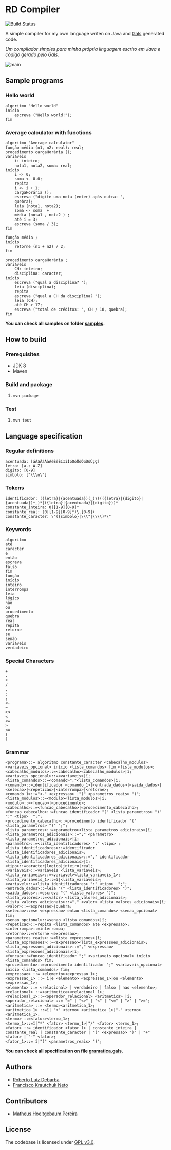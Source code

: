 # RD Compiler

[![Build Status](https://travis-ci.org/RobertoDebarba/rd-compiler.svg?branch=master)](https://travis-ci.org/RobertoDebarba/rd-compiler)

A simple compiler for my own language writen on Java and [Gals](http://gals.sourceforge.net/) generated code.

*Um compilador simples para minha própria linguagem escrito em Java e código gerado pelo [Gals](http://gals.sourceforge.net/).*

![main](https://github.com/RobertoDebarba/rd-compiler/blob/master/screenshot/main.png)

## Sample programs

### Hello world

```
algoritmo "Hello world"
início
    escreva ("Hello world!");
fim
```

### Average calculator with functions

```
algoritmo "Average calculator"
função média (n1, n2: real): real;
procedimento cargaHorária ();
variáveis
	i: inteiro;
	nota1, nota2, soma: real;
início
	i <- 0;
	soma <- 0.0;
	repita
	i <- i + 1;
	cargaHorária ();
	escreva ("digite uma nota (enter) após outra: ",
	quebra);
	leia (nota1, nota2);
	soma <- soma  +
	média (nota1 , nota2 ) ;
	até i = 3;
	escreva (soma / 3);
fim

função média ;
início
	retorne (n1 + n2) / 2;
fim 

procedimento cargaHorária ;
variáveis
	CH: inteiro;
	disciplina: caracter;
início
	escreva ("qual a disciplina? ");
	leia (disciplina);
	repita
	escreva ("qual a CH da disciplina? ");
	leia (CH);
	até CH > 17;
	escreva ("total de créditos: ", CH / 18, quebra);
fim 
```

**You can check all samples on folder [samples](https://github.com/RobertoDebarba/rd-compiler/tree/master/samples).**

## How to build

### Prerequisites

* JDK 8
* Maven

### Build and package

1. `mvn package`

### Test

1. `mvn test`

## Language specification

### Regular definitions

```
acentuada: [áÁâÂãÃàÀéÉêÊíÍîÎóÓôÔõÕúÚûÛçÇ]
letra: [a-z A-Z]
digito: [0-9]
simbolo: [^\\\n\"]
```

### Tokens

```
identificador: ({letra}|{acentuada})(_)?((({letra}|{digito}|{acentuada})+_)*|({letra}|{acentuada}|{digito}))*
constante_inteira: 0|[1-9][0-9]*
constante_real: (0|[1-9][0-9]*)\.[0-9]+
constante_caracter: \"({simbolo}|\\\"|\\\\)*\"
```

### Keywords

```
algoritmo
até
caracter
e
então
escreva
falso
fim
função
início
inteiro
interrompa
leia
lógico
não
ou
procedimento
quebra
real
repita
retorne
se
senão
variáveis
verdadeiro
```

### Special Characters

```
+
-
*
/
,
:
;
<-
=
<>
<
<=
>
>=
(
)
```

### Grammar

```
<programa>::= algoritmo constante_caracter <cabecalho_modulos> <variaveis_opcional> início <lista_comandos> fim <lista_modulos>;
<cabecalho_modulos>::=<cabecalho><cabecalho_modulos>|î;
<variaveis_opcional>::=<variaveis>|î;
<lista_comandos>::=<comando>";"<lista_comandos>|î;
<comando>::=identificador <comando_1>|<entrada_dados>|<saida_dados>|<selecao>|<repeticao>|<interrompa>|<retorne>;
<comando_1>::="<-" <expressao> |"(" <parametros_reais> ")";
<lista_modulos>::=<modulo><lista_modulos>|î;
<modulo>::=<funcao>|<procedimento>;
<cabecalho>::=<funcao_cabecalho>|<procedimento_cabecalho>;
<funcao_cabecalho>::=funcao identificador "(" <lista_parametros> ")" ":" <tipo>  ";";
<procedimento_cabecalho>::=procedimento identificador "(" <lista_parametros> ")" ";";
<lista_parametros>::=<parametro><lista_parametros_adicionais>|î;
<lista_parametros_adicionais>::=";" <parametro><lista_parametros_adicionais>|î;
<parametro>::=<lista_identificadores> ":" <tipo> ;
<lista_identificadores>::=identificador <lista_identificadores_adicionais>;
<lista_identificadores_adicionais>::="," identificador <lista_identificadores_adicionais>|î;
<tipo>::=caracter|logico|inteiro|real;
<variaveis>::=variaveis <lista_variaveis>;
<lista_variaveis>::=<variavel><lista_variaveis_1>;
<lista_variaveis_1>::=î|<lista_variaveis>;
<variavel>::=<lista_identificadores> ":" <tipo>  ";";
<entrada_dados>::=leia "(" <lista_identificadores> ")";
<saida_dados>::=escreva "(" <lista_valores> ")";
<lista_valores>::=<valor> <lista_valores_adicionais>;
<lista_valores_adicionais>::="," <valor> <lista_valores_adicionais>|î;
<valor>::=<expressao>|quebra;
<selecao>::=se <expressao> entao <lista_comandos> <senao_opcional> fim;
<senao_opcional>::=senao <lista_comandos>|î;
<repeticao>::=repita <lista_comandos> ate <expressao>;
<interrompa>::=interrompa;
<retorne>::=retorne <expressao>;
<parametros_reais>::=<lista_expressoes>|î;
<lista_expressoes>::=<expressao><lista_expressoes_adicionais>;
<lista_expressoes_adicionais>::="," <expressao><lista_expressoes_adicionais>|î;
<funcao>::=funcao identificador ";" <variaveis_opcional> início <lista_comandos> fim;
<procedimento>::=procedimento identificador ";" <variaveis_opcional> início <lista_comandos> fim;
<expressao> ::= <elemento><expressao_1>;
<expressao_1> ::= î|e <elemento> <expressao_1>|ou <elemento> <expressao_1>;
<elemento> ::= <relacional> | verdadeiro | falso | nao <elemento>;
<relacional> ::=<aritmetica><relacional_1>;
<relacional_1>::=<operador_relacional> <aritmetica> |î;
<operador_relacional> ::= "=" | "<>" | "<" | "<=" | ">" | ">=";
<aritmetica> ::= <termo><aritmetica_1>;
<aritmetica_1> ::=î| "+" <termo> <aritmetica_1>|"-" <termo> <aritmetica_1>;
<termo> ::=<fator><termo_1>;
<termo_1>::=î|"*" <fator> <termo_1>|"/" <fator> <termo_1>;
<fator> ::= identificador <fator_1> | constante_inteira | constante_real | constante_caracter | "(" <expressao> ")" | "+" <fator> | "-" <fator>;
<fator_1>::= î|"(" <parametros_reais> ")";
```

**You can check all specification on file [gramatica.gals](https://github.com/RobertoDebarba/rd-compiler/tree/master/gramatica.gals).**

## Authors

* [Roberto Luiz Debarba](https://github.com/RobertoDebarba)
* [Francisco Krautchuk Neto](https://github.com/Fkneto)

## Contributors

* [Matheus Hoeltgebaum Pereira](https://github.com/matheushoeltgebaum)

## License

The codebase is licensed under [GPL v3.0](http://www.gnu.org/licenses/gpl-3.0.html).